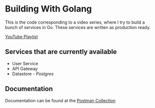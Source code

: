 # Building With Golang

This is the code corresponding to a video series, where I try to build a bunch of services in Go. These services are written as production ready.

[YouTube Playlist](https://www.youtube.com/watch?v=6S8zuBKkWBQ&list=PLuZlUwDRj9BOoIKmEVGJnZJT5-d_IIqCY)

## Services that are currently available
* User Service
* API Gateway
* Datastore - *Postgres*

## Documentation
Documentation can be found at the [Postman Collection](https://documenter.getpostman.com/view/906622/UUxtEAK7)